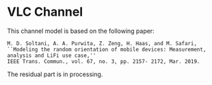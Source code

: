 # VLC Channel

This channel model is based on the following paper:
```
M. D. Soltani, A. A. Purwita, Z. Zeng, H. Haas, and M. Safari, 
``Modeling the random orientation of mobile devices: Measurement, analysis and LiFi use case,'' 
IEEE Trans. Commun., vol. 67, no. 3, pp. 2157- 2172, Mar. 2019.
```

The residual part is in processing.